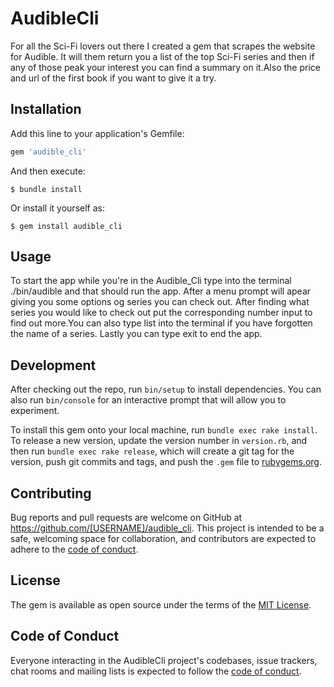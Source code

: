# AudibleCli

For all the Sci-Fi lovers out there I created a gem that scrapes the website for Audible. It will them return you a list of the top Sci-Fi series and then if any of those peak your interest you can find a summary on it.Also the price and url of the first book if you want to give it a try.

## Installation

Add this line to your application's Gemfile:

```ruby
gem 'audible_cli'
```

And then execute:

    $ bundle install

Or install it yourself as:

    $ gem install audible_cli

## Usage

To start the app while you're in the Audible_Cli type into the terminal ./bin/audible and that should run the app.
After a menu prompt will apear giving you some options og series you can check out. After finding what series you would like to check out put the corresponding number input to find out more.You can also type list into the terminal if you have forgotten the name of a series. Lastly you can type exit to end the app.

## Development

After checking out the repo, run `bin/setup` to install dependencies. You can also run `bin/console` for an interactive prompt that will allow you to experiment.

To install this gem onto your local machine, run `bundle exec rake install`. To release a new version, update the version number in `version.rb`, and then run `bundle exec rake release`, which will create a git tag for the version, push git commits and tags, and push the `.gem` file to [rubygems.org](https://rubygems.org).

## Contributing

Bug reports and pull requests are welcome on GitHub at https://github.com/[USERNAME]/audible_cli. This project is intended to be a safe, welcoming space for collaboration, and contributors are expected to adhere to the [code of conduct](https://github.com/[USERNAME]/audible_cli/blob/master/CODE_OF_CONDUCT.md).


## License

The gem is available as open source under the terms of the [MIT License](https://opensource.org/licenses/MIT).

## Code of Conduct

Everyone interacting in the AudibleCli project's codebases, issue trackers, chat rooms and mailing lists is expected to follow the [code of conduct](https://github.com/[USERNAME]/audible_cli/blob/master/CODE_OF_CONDUCT.md).
